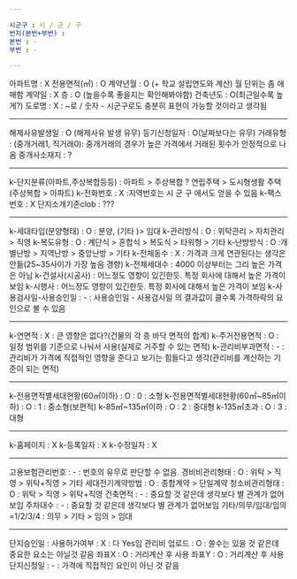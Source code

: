 ```yaml
---

시군구 : 시 / 군 / 구
번지(본번+부번) : 
본번 : -
부번 : -

---
```


아파트명 : X
전용면적(㎡) : O
계약년월 : O (+ 학교 설립연도와 계산) 월 단위는 좀 애매함
계약일 : X
층 : O (높을수록 좋을지는 확인해봐야함)
건축년도 : O(최근일수록 높게?)
도로명 : X : ~로 / 숫자 - 시군구로도 충분히 표현이 가능할 것이라고 생각됨

---

해제사유발생일 : O (해제사유 발생 유무)
등기신청일자 : O(날짜보다는 유무)
거래유형 : (중개거래1, 직거래0): 중개거래의 경우가 높은 가격에서 거래된 횟수가 안정적으로 나옴 
중개사소재지 : ?

---

k-단지분류(아파트,주상복합등등) : 아파트 > 주상복합 ? 연립주택 > 도시형생활 주택(주상복합 > 아파트)
k-전화번호 : X :지역번호는 시 군 구 에서도 얻을 수 있음
k-팩스번호 : X
단지소개기존clob : ???

---

k-세대타입(분양형태) : O : 분양, (기타 )> 임대
k-관리방식 : O : 위탁관리 > 자치관리 > 직영
k-복도유형 : O : 계단식 > 혼합식 > 복도식 > 타워형 > 기타
k-난방방식 : O :개별난방 > 지역난방 > 중앙난방 > 기타
k-전체동수 : X : 가격과 크게 연관된다는 생각은 안듦(25~35사이가 가장 높음 경향)
k-전체세대수 : 4000 이상부터는 그리 높은 가격은 아님
k-건설사(시공사) : 어느정도 영향이 있긴한듯. 특정 회사에 대해서 높은 가격이 보임
k-시행사 : 어느정도 영향이 있긴한듯. 특정 회사에 대해서 높은 가격이 보임
k-사용검사일-사용승인일 : - : 사용승인일 - 사용검사일 의 결과값이 클수록 가격하락의 요인으로 볼 수 있음

--- 

k-연면적 : X : 큰 영향은 없다?(건물의 각 층 바닥 면적의 합계) 
k-주거전용면적 : O : 일정 범위를 기준으로 나눠서 사용(실제로 거주할 수 있는 면적)
k-관리비부과면적 : - : 관리비가 가격에 직접적인 영향을 준다고 보기는 힘들다고 생각(관리비를 계산하는 기준이 되는 면적)

---

k-전용면적별세대현황(60㎡이하) : O : 0 : 소형
k-전용면적별세대현황(60㎡~85㎡이하) : O : 1 : 중소형(보편적)
k-85㎡~135㎡이하 : O : 2 : 중대형
k-135㎡초과 : O : 3 : 대형

---

k-홈페이지 : X
k-등록일자 : X
k-수정일자 : X

---

고용보험관리번호 : - : 번호의 유무로 판단할 수 없음.
경비비관리형태 : O : 위탁 > 직영 > 위탁+직영 > 기타
세대전기계약방법 : O : 종합계약 > 단일계약
청소비관리형태 : O : 위탁 > 직영 > 위탁+직영
건축면적 : - : 중요할 것 같은데 생각보다 별 관계가 없어보임
주차대수 : - : 중요할 것 같은데 생각보다 별 관계가 없어보임
기타/의무/임대/임의=1/2/3/4 : 의무 > 기타 > 임의 > 임대

---

단지승인일 : 
사용허가여부 : X : 다 Yes임
관리비 업로드 : O : 쓸수는 있을 것 같은데 중요한 요소는 아닐것 같음
좌표X : O : 거리계산 후 사용
좌표Y : O : 거리계산 후 사용
단지신청일 : - : 가격에 직접적인 요인이 아닌 것 같음